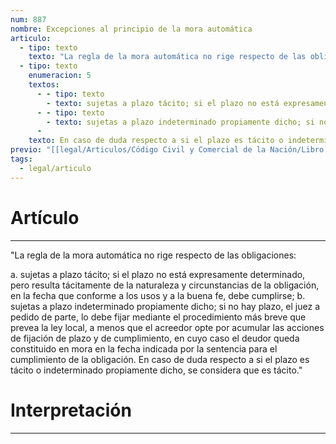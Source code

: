 ```yaml
---
num: 887
nombre: Excepciones al principio de la mora automática
articulo:
  - tipo: texto
    texto: "La regla de la mora automática no rige respecto de las obligaciones:"
  - tipo: texto
    enumeracion: 5
    textos:
      - - tipo: texto
        - texto: sujetas a plazo tácito; si el plazo no está expresamente determinado, pero resulta tácitamente de la naturaleza y circunstancias de la obligación, en la fecha que conforme a los usos y a la buena fe, debe cumplirse;
      - - tipo: texto
        - texto: sujetas a plazo indeterminado propiamente dicho; si no hay plazo, el juez a pedido de parte, lo debe fijar mediante el procedimiento más breve que prevea la ley local, a menos que el acreedor opte por acumular las acciones de fijación de plazo y de cumplimiento, en cuyo caso el deudor queda constituido en mora en la fecha indicada por la sentencia para el cumplimiento de la obligación.
      - 
    texto: En caso de duda respecto a si el plazo es tácito o indeterminado propiamente dicho, se considera que es tácito.
previo: "[[legal/Articulos/Código Civil y Comercial de la Nación/Libro Tercero/Título 1/Capítulo 4/Sección 2/Sección 2, Mora.md|Sección 2, Mora]]"
tags:
  - legal/articulo
---
```

# Artículo
---
"La regla de la mora automática no rige respecto de las obligaciones:

 a. sujetas a plazo tácito; si el plazo no está expresamente determinado, pero resulta tácitamente de la naturaleza y circunstancias de la obligación, en la fecha que conforme a los usos y a la buena fe, debe cumplirse;
 b. sujetas a plazo indeterminado propiamente dicho; si no hay plazo, el juez a pedido de parte, lo debe fijar mediante el procedimiento más breve que prevea la ley local, a menos que el acreedor opte por acumular las acciones de fijación de plazo y de cumplimiento, en cuyo caso el deudor queda constituido en mora en la fecha indicada por la sentencia para el cumplimiento de la obligación.
En caso de duda respecto a si el plazo es tácito o indeterminado propiamente dicho, se considera que es tácito."

# Interpretación
---

